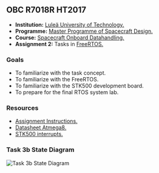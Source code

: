 OBC R7018R HT2017
-----------------

- **Institution:** [Luleä University of Technology.](https://www.ltu.se/?l=en)
- **Programme:** [Master Programme of Spacecraft Design.](https://www.ltu.se/edu/program/TMRDA/TMRDA-Rymdfarkostdesign-master-1.83579?l=en)
- **Course:** [Spacecraft Onboard Datahandling.](https://www.ltu.se/edu/course/R70/R7018R/R7018R-Omborddatorer-for-rymdfarkoster-1.70129?kursplanId=34800&kursView=kursplan&l=en)
- **Assignment 2:** Tasks in [FreeRTOS.](http://www.freertos.org/)

### Goals
- To familiarize with the task concept.
- To familiarize with the FreeRTOS.
- To familiarize with the STK500 development board.
- To prepare for the final RTOS system lab.

### Resources
- [Assignment Instructions.](lightrope/master/docs/Assignment%202%20-Tasks%20in%20FreeRTOS.pdf)
- [Datasheet Atmega8.](lightrope/master/docs/Datasheet%20Atmega8.pdf)
- [STK500 interrupts.](lightrope/master/docs/STK500%20interrupts.pdf)

### Task 3b State Diagram
![Task 3b State Diagram](lightrope/master/docs/Task%203b%20State%20Diagram.png)
